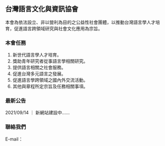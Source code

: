 ## 台灣語言文化與資訊協會

本會為依法設立、非以營利為目的之公益性社會團體，以推動台灣語言學人才培育，促進語言跨領域研究與社會文化應用為宗旨。

### 本會任務

1. 新世代語言學人才培育。
2. 獎助青年研究者從事語言學相關研究。
3. 提供語言相關之社會服務。
4. 促進台灣多元語言之發展。
5. 促進語言學跨領域之國內外交流活動。
6. 其他與章程所定宗旨及任務相關事項。


### 最新公告

2021/09/14 ｜ 新網站建設中......

### 聯絡我們
E-mail：

